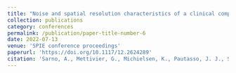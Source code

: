 ```yaml
---
title: "Noise and spatial resolution characteristics of a clinical computed tomography scanner dedicated to the breast"
collection: publications
category: conferences
permalink: /publication/paper-title-number-6
date: 2022-07-13
venue: 'SPIE conference proceedings'
paperurl: 'https://doi.org/10.1117/12.2624289'
citation: 'Sarno, A., Mettivier, G., Michielsen, K., Pautasso, J. J., Sechopoulos, I., & Russo, P. (2022, July). Noise and spatial resolution characteristics of a clinical computed tomography scanner dedicated to the breast. In 16th International Workshop on Breast Imaging (IWBI2022) (Vol. 12286, pp. 297-304). SPIE.'
---
```

